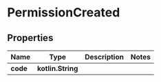 
# PermissionCreated

## Properties
Name | Type | Description | Notes
------------ | ------------- | ------------- | -------------
**code** | **kotlin.String** |  | 



